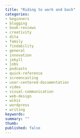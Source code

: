 ```yaml
---
title: "Riding to work and back"
categories:
- beginners
- blogging
- book-reviews
- creativity
- dita
- family
- findability
- general
- innovation
- jekyll
- jobs
- podcasts
- quick-reference
- screencasting
- user-centered-documentation
- video
- visual-communication
- web-design
- wikis
- wordpress
- writing
keywords:
summary: ""
thumb:
published: false
---
```

